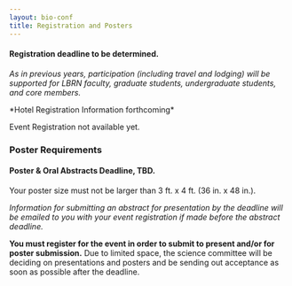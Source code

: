 ```yaml
---
layout: bio-conf
title: Registration and Posters
---
```


#### Registration deadline to be determined.
*As in previous years, participation (including travel and lodging) will be supported for LBRN faculty, graduate students, undergraduate students, and core members.*

<div class="well">
  <p class="text-error">
   *Hotel Registration Information forthcoming*
  </p>
  
 Event Registration not available yet.
  
</div>


### Poster Requirements
#### Poster & Oral Abstracts Deadline, TBD.

Your poster size must not be larger than 3 ft. x 4 ft. (36 in. x 48 in.).

*Information for submitting an abstract for presentation by the deadline will be emailed to you with your event registration if made before the abstract deadline.*

**You must register for the event in order to submit to present and/or for poster submission.** Due to limited space, the science committee will be deciding on presentations and posters and be sending out acceptance as soon as possible after the deadline.
